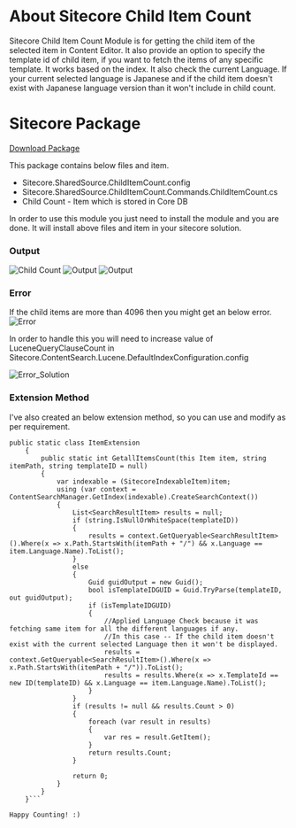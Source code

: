 # About Sitecore Child Item Count

Sitecore Child Item Count Module is for getting the child item of the selected item in Content Editor. It also provide an option to specify the template id of child item, if you want to fetch the items of any specific template. It works based on the index. It also check the current Language. If your current selected language is Japanese and if the child item doesn't exist with Japanese language version than it won't include in child count.

# Sitecore Package

[Download Package](http://nikkipunjabi.com/Sitecore/ChildItemCount/Sitecore%20Child%20Item%20Count-0.0.0.1.zip)

This package contains below files and item.
 - Sitecore.SharedSource.ChildItemCount.config
 - Sitecore.SharedSource.ChildItemCount.Commands.ChildItemCount.cs
 - Child Count - Item which is stored in Core DB

In order to use this module you just need to install the module and you are done. It will install above files and item in your sitecore solution.

### Output

![Child Count](http://nikkipunjabi.com/Sitecore/ChildItemCount/1-Right_Click-Child_Count.png "Child Count in Context Menu")
![Output](http://nikkipunjabi.com/Sitecore/ChildItemCount/2-Output.png "Output")
![Output](http://nikkipunjabi.com/Sitecore/ChildItemCount/3-Output.png "Output")

### Error

If the child items are more than 4096 then you might get an below error.
![Error](http://nikkipunjabi.com/Sitecore/ChildItemCount/4-Error.png "Output")

In order to handle this you will need to increase value of LuceneQueryClauseCount in Sitecore.ContentSearch.Lucene.DefaultIndexConfiguration.config

![Error_Solution](http://nikkipunjabi.com/Sitecore/ChildItemCount/5-Error_Solution.png "Error_Solution")

### Extension Method

I've also created an below extension method, so you can use and modify as per requirement.
```Extension_Method
public static class ItemExtension
    {
        public static int GetallItemsCount(this Item item, string itemPath, string templateID = null)
        {
            var indexable = (SitecoreIndexableItem)item;
            using (var context = ContentSearchManager.GetIndex(indexable).CreateSearchContext())
            {
                List<SearchResultItem> results = null;
                if (string.IsNullOrWhiteSpace(templateID))
                {
                    results = context.GetQueryable<SearchResultItem>().Where(x => x.Path.StartsWith(itemPath + "/") && x.Language == item.Language.Name).ToList();
                }
                else
                {
                    Guid guidOutput = new Guid();
                    bool isTemplateIDGUID = Guid.TryParse(templateID, out guidOutput);
                    if (isTemplateIDGUID)
                    {
                        //Applied Language Check because it was fetching same item for all the different languages if any.
                        //In this case -- If the child item doesn't exist with the current selected Language then it won't be displayed.
                        results = context.GetQueryable<SearchResultItem>().Where(x => x.Path.StartsWith(itemPath + "/")).ToList();
                        results = results.Where(x => x.TemplateId == new ID(templateID) && x.Language == item.Language.Name).ToList();
                    }
                }
                if (results != null && results.Count > 0)
                {
                    foreach (var result in results)
                    {
                        var res = result.GetItem();
                    }
                    return results.Count;
                }

                return 0;
            }
        }
    }```

Happy Counting! :)

